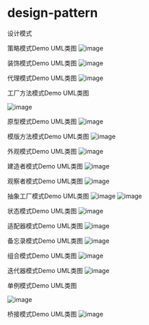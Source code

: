# design-pattern
设计模式

策略模式Demo  UML类图
 ![image](https://github.com/keith002/picture/blob/master/design-pattern/patternstrategy.png)
 
装饰模式Demo UML类图
 ![image](https://github.com/keith002/picture/blob/master/design-pattern/decoratorpattern.png)
 
代理模式Demo UML类图
 ![image](https://github.com/keith002/picture/blob/master/design-pattern/proxypattern.png)
 
工厂方法模式Demo UML类图 

 ![image](https://github.com/keith002/picture/blob/master/design-pattern/factorymethodpattern.png)

原型模式Demo UML类图 
![image](https://github.com/keith002/picture/blob/master/design-pattern/prototypepattern.png)

模版方法模式Demo UML类图 
![image](https://github.com/keith002/picture/blob/master/design-pattern/templatepattern.png)

外观模式Demo UML类图 
![image](https://github.com/keith002/picture/blob/master/design-pattern/facadepattern.png)

建造者模式Demo UML类图 
![image](https://github.com/keith002/picture/blob/master/design-pattern/builderpattern.png)

观察者模式Demo UML类图 
![image](https://github.com/keith002/picture/blob/master/design-pattern/observerpattern.png)


抽象工厂模式Demo UML类图 
![image](https://github.com/keith002/picture/blob/master/design-pattern/abstractfactorypattern.png)
![image](https://github.com/keith002/picture/blob/master/design-pattern/abstractfactorypattern02.png)

状态模式Demo UML类图 
![image](https://github.com/keith002/picture/blob/master/design-pattern/statepattern.png)

适配器模式Demo UML类图 
![image](https://github.com/keith002/picture/blob/master/design-pattern/adapterpattern.png)

备忘录模式Demo UML类图 
![image](https://github.com/keith002/picture/blob/master/design-pattern/mementopattern.png)

组合模式Demo UML类图 
![image](https://github.com/keith002/picture/blob/master/design-pattern/compositepattern.png)

迭代器模式Demo UML类图 
![image](https://github.com/keith002/picture/blob/master/design-pattern/iteratorpattern.png)

单例模式Demo UML类图 

![image](https://github.com/keith002/picture/blob/master/design-pattern/singletonpattern.png)

桥接模式Demo UML类图 
![image](https://github.com/keith002/picture/blob/master/design-pattern/bridgepattern.png)


